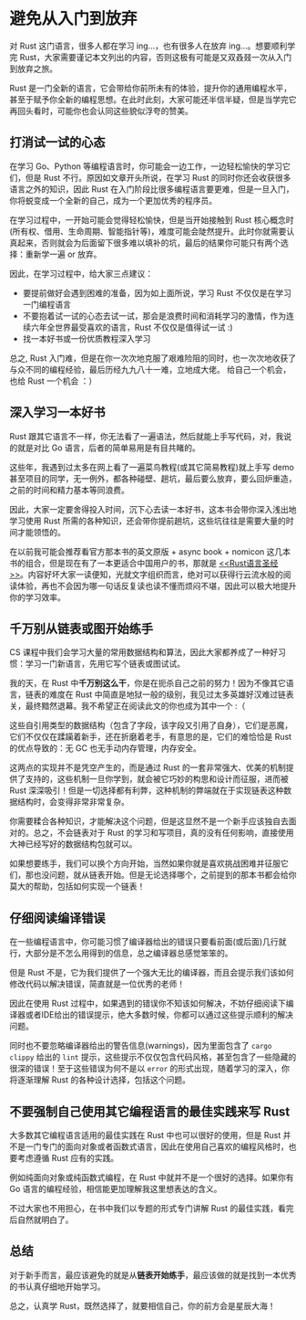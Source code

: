# 避免从入门到放弃

对 Rust 这门语言，很多人都在学习 ing...，也有很多人在放弃 ing...。想要顺利学完 Rust，大家需要谨记本文列出的内容，否则这极有可能是又双叒叕一次从入门到放弃之旅。

Rust 是一门全新的语言，它会带给你前所未有的体验，提升你的通用编程水平，甚至于赋予你全新的编程思想。在此时此刻，大家可能还半信半疑，但是当学完它再回头看时，可能你也会认同这些貌似浮夸的赞美。

## 打消试一试的心态

在学习 Go、Python 等编程语言时，你可能会一边工作，一边轻松愉快的学习它们，但是 Rust 不行。原因如文章开头所说，在学习 Rust 的同时你还会收获很多语言之外的知识，因此 Rust 在入门阶段比很多编程语言要更难，但是一旦入门，你将蜕变成一个全新的自己，成为一个更加优秀的程序员。

在学习过程中，一开始可能会觉得轻松愉快，但是当开始接触到 Rust 核心概念时(所有权、借用、生命周期、智能指针等)，难度可能会陡然提升。此时你就需要认真起来，否则就会为后面留下很多难以填补的坑，最后的结果你可能只有两个选择：重新学一遍 or 放弃。

因此，在学习过程中，给大家三点建议：

- 要提前做好会遇到困难的准备，因为如上面所说，学习 Rust 不仅仅是在学习一门编程语言
- 不要抱着试一试的心态去试一试，那会是浪费时间和消耗学习的激情，作为连续六年全世界最受喜欢的语言，Rust 不仅仅是值得试一试 :)
- 找一本好书或一份优质教程深入学习

总之, Rust 入门难，但是在你一次次地克服了艰难险阻的同时，也一次次地收获了与众不同的编程经验，最后历经九九八十一难，立地成大佬。 给自己一个机会，也给 Rust 一个机会 ：）

## 深入学习一本好书

Rust 跟其它语言不一样，你无法看了一遍语法，然后就能上手写代码，对，我说的就是对比 Go 语言，后者的简单易用是有目共睹的。

这些年，我遇到过太多在网上看了一遍菜鸟教程(或其它简易教程)就上手写 demo 甚至项目的同学，无一例外，都各种碰壁、趟坑，最后要么放弃，要么回炉重造，之前的时间和精力基本等同浪费。

因此，大家一定要舍得投入时间，沉下心去读一本好书，这本书会带你深入浅出地学习使用 Rust 所需的各种知识，还会带你提前趟坑，这些坑往往是需要大量的时间才能领悟的。

在以前我可能会推荐看官方那本书的英文原版 + async book + nomicon 这几本书的组合，但是现在有了一本更适合中国用户的书，那就是 [<<Rust语言圣经>>](https://github.com/sunface/rust-course)。内容好坏大家一读便知，光就文字组织而言，绝对可以获得行云流水般的阅读体验，再也不会因为哪一句话反复读也读不懂而烦闷不堪，因此可以极大地提升你的学习效率。

## 千万别从链表或图开始练手

CS 课程中我们会学习大量的常用数据结构和算法，因此大家都养成了一种好习惯：学习一门新语言，先用它写个链表或图试试。

我的天，在 Rust 中**千万别这么干**，你是在扼杀自己之前的努力！因为不像其它语言，链表的难度在 Rust 中简直是地狱一般的级别，我见过太多英雄好汉难过链表关，最终黯然退幕。我不希望正在阅读此文的你也成为其中一个 :（

这些自引用类型的数据结构（包含了字段，该字段又引用了自身），它们是恶魔，它们不仅仅在蹂躏着新手，还在折磨着老手，有意思的是，它们的难恰恰是 Rust 的优点导致的：无 GC 也无手动内存管理，内存安全。

这两点的实现并不是凭空产生的，而是通过 Rust 的一套非常强大、优美的机制提供了支持的，这些机制一旦你学到，就会被它巧妙的构思和设计而征服，进而被 Rust 深深吸引！但是一切选择都有利弊，这种机制的弊端就在于实现链表这种数据结构时，会变得非常非常复杂。

你需要糅合各种知识，才能解决这个问题，但是这显然不是一个新手应该独自去面对的。总之，不会链表对于 Rust 的学习和写项目，真的没有任何影响，直接使用大神已经写好的数据结构包就可以。

如果想要练手，我们可以换个方向开始，当然如果你就是喜欢挑战困难并征服它们，那也没问题，就从链表开始。但是无论选择哪个，之前提到的那本书都会给你莫大的帮助，包括如何实现一个链表！

## 仔细阅读编译错误

在一些编程语言中，你可能习惯了编译器给出的错误只要看前面(或后面)几行就行，大部分是不怎么用得到的信息，总之编译器总感觉笨笨的。

但是 Rust 不是，它为我们提供了一个强大无比的编译器，而且会提示我们该如何修改代码以解决错误，简直就是一位优秀的老师！

因此在使用 Rust 过程中，如果遇到的错误你不知该如何解决，不妨仔细阅读下编译器或者IDE给出的错误提示，绝大多数时候，你都可以通过这些提示顺利的解决问题。

同时也不要忽略编译器给出的警告信息(warnings)，因为里面包含了 `cargo clippy` 给出的 `lint` 提示，这些提示不仅仅包含代码风格，甚至包含了一些隐藏的很深的错误！至于这些错误为何不是以 `error` 的形式出现，随着学习的深入，你将逐渐理解 Rust 的各种设计选择，包括这个问题。

## 不要强制自己使用其它编程语言的最佳实践来写 Rust

大多数其它编程语言适用的最佳实践在 Rust 中也可以很好的使用，但是 Rust 并不是一门专门的面向对象或者函数式语言，因此在使用自己喜欢的编程风格时，也要考虑遵循 Rust 应有的实践。

例如纯面向对象或纯函数式编程，在 Rust 中就并不是一个很好的选择。如果你有 Go 语言的编程经验，相信能更加理解我这里想表达的含义。

不过大家也不用担心，在书中我们以专题的形式专门讲解 Rust 的最佳实践，看完后自然就明白了。

## 总结

对于新手而言，最应该避免的就是从**链表开始练手**，最应该做的就是找到一本优秀的书认真仔细地开始学习。

总之，认真学 Rust，既然选择了，就要相信自己，你的前方会是星辰大海！
